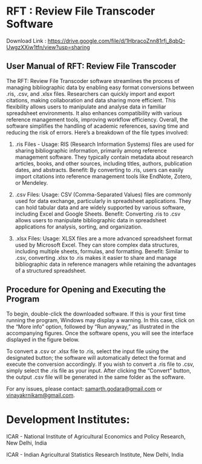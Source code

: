 # RFT : Review File Transcoder Software

Download Link : https://drive.google.com/file/d/1HbracoZnn81rfj_8qbQ-UwgzXXiw1tfn/view?usp=sharing

## User Manual of RFT: Review File Transcoder

The RFT: Review File Transcoder software streamlines the process of managing bibliographic data by enabling easy format conversions between .ris, .csv, and .xlsx files. Researchers can quickly import and export citations, making collaboration and data sharing more efficient. This flexibility allows users to manipulate and analyse data in familiar spreadsheet environments. It also enhances compatibility with various reference management tools, improving workflow efficiency. Overall, the  software simplifies the handling of academic references, saving time and reducing the risk of errors. Here’s a breakdown of the file types involved:

1. .ris Files - Usage: RIS (Research Information Systems) files are used for sharing bibliographic information, primarily among reference management software. They typically contain metadata about research articles, books, and other sources, including titles, authors, publication dates, and abstracts. Benefit: By converting to .ris, users can easily import citations into reference management tools like EndNote, Zotero, or Mendeley.

2. .csv Files: Usage: CSV (Comma-Separated Values) files are commonly used for data exchange, particularly in spreadsheet applications. They can hold tabular data and are widely supported by various software, including Excel and Google Sheets. Benefit: Converting .ris to .csv allows users to manipulate bibliographic data in spreadsheet applications for analysis, sorting, and organization.

3. .xlsx Files: Usage: XLSX files are a more advanced spreadsheet format used by Microsoft Excel. They can store complex data structures, including multiple sheets, formulas, and formatting. Benefit: Similar to .csv, converting .xlsx to .ris makes it easier to share and manage bibliographic data in reference managers while retaining the advantages of a structured spreadsheet.

## Procedure for Opening and Executing the Program

To begin, double-click the downloaded software. If this is your first time running the program, Windows may display a warning. In this case, click on the “More info” option, followed by “Run anyway,” as illustrated in the accompanying figures. Once the software opens, you will see the interface displayed in the figure below.

To convert a .csv or .xlsx file to .ris, select the input file using the designated button; the software will automatically detect the format and execute the conversion accordingly. If you wish to convert a .ris file to .csv, simply select the .ris file as your input. After clicking the “Convert” button, the output .csv file will be generated in the same folder as the software.

For any issues, please contact: samarth.godara@gmail.com or vinayakrnikam@gmail.com.

# Development Institutes:

ICAR - National Institute of Agricultural Economics and Policy Research, New Delhi, India

ICAR - Indian Agricultural Statistics Research Institute, New Delhi, India

